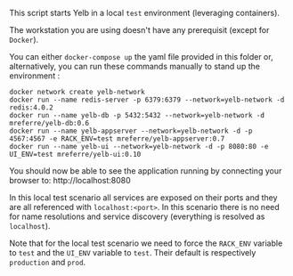 This script starts Yelb in a local `test` environment (leveraging containers).

The workstation you are using doesn't have any prerequisit (except for `Docker`).

You can either `docker-compose up` the yaml file provided in this folder or, alternatively, you can run these commands manually to stand up the environment :

```
docker network create yelb-network
docker run --name redis-server -p 6379:6379 --network=yelb-network -d redis:4.0.2
docker run --name yelb-db -p 5432:5432 --network=yelb-network -d mreferre/yelb-db:0.6
docker run --name yelb-appserver --network=yelb-network -d -p 4567:4567 -e RACK_ENV=test mreferre/yelb-appserver:0.7
docker run --name yelb-ui --network=yelb-network -d -p 8080:80 -e UI_ENV=test mreferre/yelb-ui:0.10
```
You should now be able to see the application running by connecting your browser to: http://localhost:8080

In this local test scenario all services are exposed on their ports and they are all referenced with `localhost:<port>`. In this scenario there is no need for name resolutions and service discovery (everything is resolved as `localhost`).

Note that for the local test scenario we need to force the `RACK_ENV` variable to `test` and the `UI_ENV` variable to `test`. Their default is respectively `production` and `prod`.
